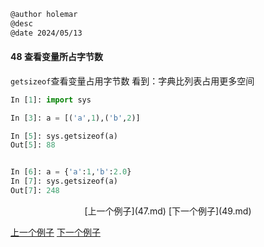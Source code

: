 ```markdown
@author holemar
@desc 
@date 2024/05/13
```

#### 48 查看变量所占字节数
`getsizeof`查看变量占用字节数
看到：字典比列表占用更多空间

```python
In [1]: import sys

In [3]: a = [('a',1),('b',2)]                                                                                                             

In [5]: sys.getsizeof(a)                                                        
Out[5]: 88


In [6]: a = {'a':1,'b':2.0}                                                     
In [7]: sys.getsizeof(a)                                                        
Out[7]: 248

```

<center>[上一个例子](47.md)    [下一个例子](49.md)</center>


[上一个例子](47.md)    [下一个例子](49.md)